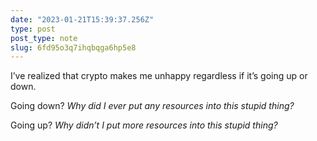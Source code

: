 ```yaml
---
date: "2023-01-21T15:39:37.256Z"
type: post 
post_type: note
slug: 6fd95o3q7ihqbqga6hp5e8
---
```

I’ve realized that crypto makes me unhappy regardless if it’s going up or down. 

Going down? _Why did I ever put any resources into this stupid thing?_ 

Going up? _Why didn’t I put more resources into this stupid thing?_